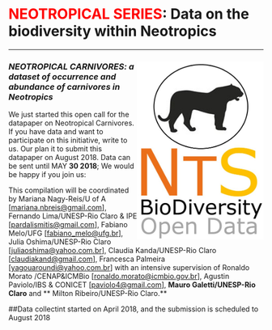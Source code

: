 # <span style="color:red">NEOTROPICAL SERIES</span>: Data on the biodiversity within Neotropics
--------------------------------------------------------
### ***<img align="right" width="250" src="nts_v02_carnivore1.jpg">NEOTROPICAL CARNIVORES: a dataset of occurrence and abundance of carnivores in Neotropics***

We just started this open call for the datapaper on Neotropical Carnivores. If you have data and want to participate on this initiative, write to us. Our plan it to submit this datapaper on August 2018. Data can be sent until MAY **30 2018**; We would be happy if you join us:

This compilation will be coordinated by Mariana Nagy-Reis/U of A [[mariana.nbreis@gmail.com](mailto:mariana.nbreis@gmail.com)], Fernando Lima/UNESP-Rio Claro & IPE [[pardalismitis@gmail.com](mailto:pardalismitis@gmail.com)], Fabiano Melo/UFG [[fabiano_melo@ufg.br](mailto:fabiano_melo@ufg.br)], Julia Oshima/UNESP-Rio Claro [[juliaoshima@yahoo.com.br](mailto:juliaoshima@yahoo.com.br)], Claudia Kanda/UNESP-Rio Claro [[claudiakand@gmail.com](mailto:claudiakand@gmail.com)], Francesca Palmeira [[yagouaroundi@yahoo.com.br](mailto:yagouaroundi@yahoo.com.br)] with an intensive supervision of Ronaldo Morato /CENAP&ICMBio [<ronaldo.morato@icmbio.gov.br>], Agustin Paviolo/IBS & CONICET [[paviolo4@gmail.com](mailto:paviolo4@gmail.com)], **Mauro Galetti/UNESP-Rio Claro** 
and ** Milton Ribeiro/UNESP-Rio Claro.**

##Data collectint started on April 2018, and the submission is scheduled to August 2018




